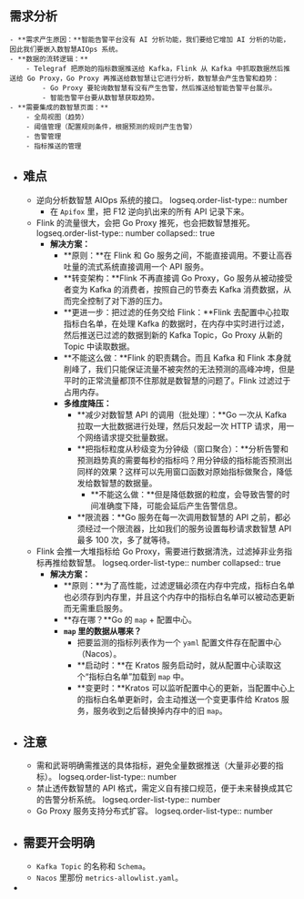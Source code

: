 ## 需求分析
	- **需求产生原因：**智能告警平台没有 AI 分析功能，我们要给它增加 AI 分析的功能，因此我们要嵌入数智慧AIOps 系统。
	- **数据的流转逻辑：**
		- Telegraf 把原始的指标数据推送给 Kafka，Flink 从 Kafka 中抓取数据然后推送给 Go Proxy，Go Proxy 再推送给数智慧让它进行分析，数智慧会产生告警和趋势：
			- Go Proxy 要轮询数智慧有没有产生告警，然后推送给智能告警平台展示。
			- 智能告警平台要从数智慧获取趋势。
	- **需要集成的数智慧页面：**
		- 全局视图（趋势）
		- 阈值管理（配置规则条件，根据预测的规则产生告警）
		- 告警管理
		- 指标推送的管理
- ## 难点
	- 逆向分析数智慧 AIOps 系统的接口。
	  logseq.order-list-type:: number
		- 在 `Apifox` 里，把 F12 逆向扒出来的所有 API 记录下来。
	- Flink 的流量很大，会把 Go Proxy 推死，也会把数智慧推死。
	  logseq.order-list-type:: number
	  collapsed:: true
		- **解决方案：**
			- **原则：**在 Flink 和 Go 服务之间，不能直接调用。不要让高吞吐量的流式系统直接调用一个 API 服务。
			- **转变架构：**Flink 不再直接调 Go Proxy，Go 服务从被动接受者变为 Kafka 的消费者，按照自己的节奏去 Kafka 消费数据，从而完全控制了对下游的压力。
			- **更进一步：把过滤的任务交给 Flink：**Flink 去配置中心拉取指标白名单，在处理 Kafka 的数据时，在内存中实时进行过滤，然后推送已过滤的数据到新的 Kafka Topic，Go Proxy 从新的 Topic 中读取数据。
			- **不能这么做：**Flink 的职责耦合。而且 Kafka 和 Flink 本身就削峰了，我们只能保证流量不被突然的无法预测的高峰冲垮，但是平时的正常流量都顶不住那就是数智慧的问题了。Flink 过滤过于占用内存。
			- **多维度降压：**
				- **减少对数智慧 API 的调用（批处理）：**Go 一次从 Kafka 拉取一大批数据进行处理，然后只发起一次 HTTP 请求，用一个网络请求提交批量数据。
				- **把指标粒度从秒级变为分钟级（窗口聚合）：**分析告警和预测趋势真的需要每秒的指标吗？用分钟级的指标能否预测出同样的效果？这样可以先用窗口函数对原始指标做聚合，降低发给数智慧的数据量。
					- **不能这么做：**但是降低数据的粒度，会导致告警的时间准确度下降，可能会延后产生告警信息。
				- **限流器：**Go 服务在每一次调用数智慧的 API 之前，都必须经过一个限流器，比如我们的服务设置每秒请求数智慧 API 最多 100 次，多了就等待。
	- Flink 会推一大堆指标给 Go Proxy，需要进行数据清洗，过滤掉非业务指标再推给数智慧。
	  logseq.order-list-type:: number
	  collapsed:: true
		- **解决方案：**
			- **原则：**为了高性能，过滤逻辑必须在内存中完成，指标白名单也必须存到内存里，并且这个内存中的指标白名单可以被动态更新而无需重启服务。
			- **存在哪？**Go 的 `map`  + 配置中心。
			- **`map` 里的数据从哪来？**
				- 把要监测的指标列表作为一个 `yaml` 配置文件存在配置中心（Nacos）。
				- **启动时：**在 Kratos 服务启动时，就从配置中心读取这个“指标白名单”加载到 `map` 中。
				- **变更时：**Kratos 可以监听配置中心的更新，当配置中心上的指标白名单更新时，会主动推送一个变更事件给 Kratos 服务，服务收到之后替换掉内存中的旧 `map`。
- ## 注意
	- 需和武哥明确需推送的具体指标，避免全量数据推送（大量非必要的指标）。
	  logseq.order-list-type:: number
	- 禁止透传数智慧的 API 格式，需定义自有接口规范，便于未来替换成其它的告警分析系统。
	  logseq.order-list-type:: number
	- Go Proxy 服务支持分布式扩容。
	  logseq.order-list-type:: number
- ## 需要开会明确
	- `Kafka Topic` 的名称和 `Schema`。
	- `Nacos` 里那份 `metrics-allowlist.yaml`。
-